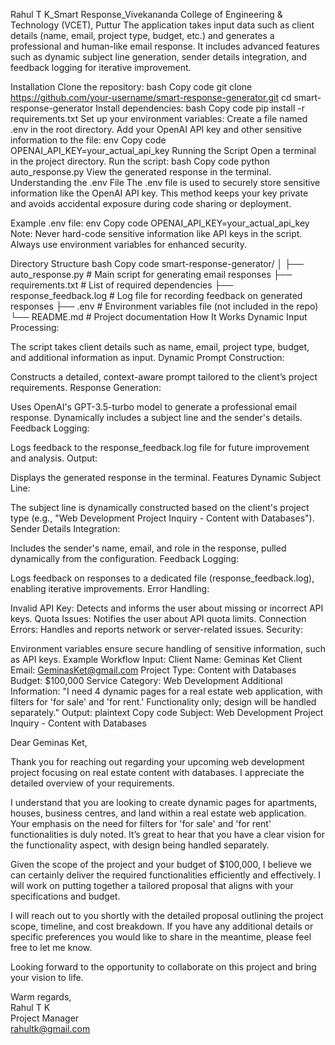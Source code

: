 Rahul T K_Smart Response_Vivekananda College of Engineering & Technology (VCET), Puttur
The application takes input data such as client details (name, email, project type, budget, etc.) and generates a professional and human-like email response. It includes advanced features such as dynamic subject line generation, sender details integration, and feedback logging for iterative improvement.

Installation
Clone the repository:
bash
Copy code
git clone https://github.com/your-username/smart-response-generator.git
cd smart-response-generator
Install dependencies:
bash
Copy code
pip install -r requirements.txt
Set up your environment variables:
Create a file named .env in the root directory.
Add your OpenAI API key and other sensitive information to the file:
env
Copy code
OPENAI_API_KEY=your_actual_api_key
Running the Script
Open a terminal in the project directory.
Run the script:
bash
Copy code
python auto_response.py
View the generated response in the terminal.
Understanding the .env File
The .env file is used to securely store sensitive information like the OpenAI API key. This method keeps your key private and avoids accidental exposure during code sharing or deployment.

Example .env file:
env
Copy code
OPENAI_API_KEY=your_actual_api_key
Note: Never hard-code sensitive information like API keys in the script. Always use environment variables for enhanced security.

Directory Structure
bash
Copy code
smart-response-generator/
│
├── auto_response.py        # Main script for generating email responses
├── requirements.txt        # List of required dependencies
├── response_feedback.log   # Log file for recording feedback on generated responses
├── .env                    # Environment variables file (not included in the repo)
└── README.md               # Project documentation
How It Works
Dynamic Input Processing:

The script takes client details such as name, email, project type, budget, and additional information as input.
Dynamic Prompt Construction:

Constructs a detailed, context-aware prompt tailored to the client’s project requirements.
Response Generation:

Uses OpenAI's GPT-3.5-turbo model to generate a professional email response.
Dynamically includes a subject line and the sender's details.
Feedback Logging:

Logs feedback to the response_feedback.log file for future improvement and analysis.
Output:

Displays the generated response in the terminal.
Features
Dynamic Subject Line:

The subject line is dynamically constructed based on the client's project type (e.g., "Web Development Project Inquiry - Content with Databases").
Sender Details Integration:

Includes the sender's name, email, and role in the response, pulled dynamically from the configuration.
Feedback Logging:

Logs feedback on responses to a dedicated file (response_feedback.log), enabling iterative improvements.
Error Handling:

Invalid API Key: Detects and informs the user about missing or incorrect API keys.
Quota Issues: Notifies the user about API quota limits.
Connection Errors: Handles and reports network or server-related issues.
Security:

Environment variables ensure secure handling of sensitive information, such as API keys.
Example Workflow
Input:
Client Name: Geminas Ket
Client Email: GeminasKet@gmail.com
Project Type: Content with Databases
Budget: $100,000
Service Category: Web Development
Additional Information: "I need 4 dynamic pages for a real estate web application, with filters for 'for sale' and 'for rent.' Functionality only; design will be handled separately."
Output:
plaintext
Copy code
Subject: Web Development Project Inquiry - Content with Databases

Dear Geminas Ket,

Thank you for reaching out regarding your upcoming web development project focusing on real estate content with databases. I appreciate the detailed overview of your requirements.

I understand that you are looking to create dynamic pages for apartments, houses, business centres, and land within a real estate web application. Your emphasis on the need for filters for 'for sale' and 'for rent' functionalities is duly noted. It’s great to hear that you have a clear vision for the functionality aspect, with design being handled separately.

Given the scope of the project and your budget of $100,000, I believe we can certainly deliver the required functionalities efficiently and effectively. I will work on putting together a tailored proposal that aligns with your specifications and budget.

I will reach out to you shortly with the detailed proposal outlining the project scope, timeline, and cost breakdown. If you have any additional details or specific preferences you would like to share in the meantime, please feel free to let me know.

Looking forward to the opportunity to collaborate on this project and bring your vision to life.

Warm regards,  
Rahul T K  
Project Manager  
rahultk@gmail.com

